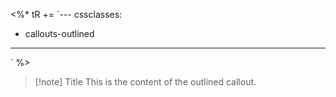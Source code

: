 <%*
tR += `---
cssclasses:
  - callouts-outlined
---
`
%>

> [!note] Title
> This is the content of the outlined callout.

